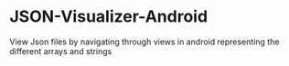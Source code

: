 JSON-Visualizer-Android
=======================

View Json files by navigating through views in android representing the different arrays and strings

